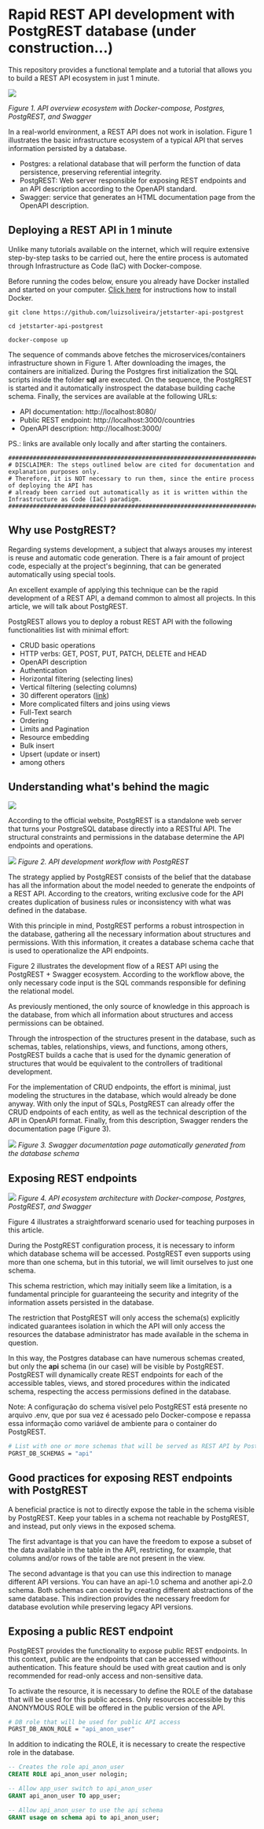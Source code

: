 # Rapid REST API development with PostgREST database (under construction...)

This repository provides a functional template and a tutorial that allows you to build a REST API ecosystem in just 1 minute. 

![](./doc/images/API-ecosystem-Postgrest-OverviewArchitecture.png "")

*Figure 1. API overview ecosystem with Docker-compose, Postgres, PostgREST, and Swagger*

In a real-world environment, a REST API does not work in isolation. Figure 1 illustrates the basic infrastructure ecosystem of a typical API that serves information persisted by a database.
 
 * Postgres: a relational database that will perform the function of data persistence, preserving referential integrity.
 * PostgREST: Web server responsible for exposing REST endpoints and an API description according to the OpenAPI standard.
 * Swagger: service that generates an HTML documentation page from the OpenAPI description.

 ## Deploying a REST API in 1 minute
 
 Unlike many tutorials available on the internet, which will require extensive step-by-step tasks to be carried out, here the entire process is automated through Infrastructure as Code (IaC) with Docker-compose.

 Before running the codes below, ensure you already have Docker installed and started on your computer. [Click here](https://docs.docker.com/get-docker/) for instructions how to install Docker.

```shell
git clone https://github.com/luizsoliveira/jetstarter-api-postgrest

cd jetstarter-api-postgrest

docker-compose up

```

The sequence of commands above fetches the microservices/containers infrastructure shown in Figure 1. After downloading the images, the containers are initialized. During the Postgres first initialization the SQL scripts inside the folder **sql** are executed. On the sequence, the PostgREST is started and it automatically instrospect the database building cache schema. Finally, the services are available at the following URLs:

* API documentation: http://localhost:8080/
* Public REST endpoint: http://localhost:3000/countries
* OpenAPI description: http://localhost:3000/

PS.: links are available only locally and after starting the containers.

```shell
###########################################################################
# DISCLAIMER: The steps outlined below are cited for documentation and explanation purposes only.
# Therefore, it is NOT necessary to run them, since the entire process of deploying the API has
# already been carried out automatically as it is written within the Infrastructure as Code (IaC) paradigm.
###########################################################################
```

## Why use PostgREST?

Regarding systems development, a subject that always arouses my interest is reuse and automatic code generation. There is a fair amount of project code, especially at the project's beginning, that can be generated automatically using special tools.

An excellent example of applying this technique can be the rapid development of a REST API, a demand common to almost all projects. In this article, we will talk about PostgREST.

PostgREST allows you to deploy a robust REST API with the following functionalities list with minimal effort:
* CRUD basic operations
* HTTP verbs: GET, POST, PUT, PATCH, DELETE and HEAD
* OpenAPI description
* Authentication
* Horizontal filtering (selecting lines)
* Vertical filtering (selecting columns)
* 30 different operators ([link](https://postgrest.org/en/stable/references/api/tables_views.html#operators))
* More complicated filters and joins using views
* Full-Text search
* Ordering
* Limits and Pagination
* Resource embedding
* Bulk insert
* Upsert (update or insert)
* among others

## Understanding what's behind the magic

![](./doc/images/magic.gif "")

According to the official website, PostgREST is a standalone web server that turns your PostgreSQL database directly into a RESTful API. The structural constraints and permissions in the database determine the API endpoints and operations.

![](./doc/images/API-ecosystem-Postgrest-Workflow.png "")
*Figure 2. API development workflow with PostgREST*

The strategy applied by PostgREST consists of the belief that the database has all the information about the model needed to generate the endpoints of a REST API. According to the creators, writing exclusive code for the API creates duplication of business rules or inconsistency with what was defined in the database.

With this principle in mind, PostgREST performs a robust introspection in the database, gathering all the necessary information about structures and permissions. With this information, it creates a database schema cache that is used to operationalize the API endpoints.

Figure 2 illustrates the development flow of a REST API using the PostgREST + Swagger ecosystem. According to the workflow above, the only necessary code input is the SQL commands responsible for defining the relational model.

As previously mentioned, the only source of knowledge in this approach is the database, from which all information about structures and access permissions can be obtained.

Through the introspection of the structures present in the database, such as schemas, tables, relationships, views, and functions, among others, PostgREST builds a cache that is used for the dynamic generation of structures that would be equivalent to the controllers of traditional development.

For the implementation of CRUD endpoints, the effort is minimal, just modeling the structures in the database, which would already be done anyway. With only the input of SQLs, PostgREST can already offer the CRUD endpoints of each entity, as well as the technical description of the API in OpenAPI format. Finally, from this description, Swagger renders the documentation page (Figure 3).

![](./doc/images/swagger-example.png "")
*Figure 3. Swagger documentation page automatically generated from the database schema*

## Exposing REST endpoints

![](./doc/images/API-ecosystem-Postgrest-Architecture.png "")
*Figure 4. API ecosystem architecture with Docker-compose, Postgres, PostgREST, and Swagger*

Figure 4 illustrates a straightforward scenario used for teaching purposes in this article.

During the PostgREST configuration process, it is necessary to inform which database schema will be accessed. PostgREST even supports using more than one schema, but in this tutorial, we will limit ourselves to just one schema.

This schema restriction, which may initially seem like a limitation, is a fundamental principle for guaranteeing the security and integrity of the information assets persisted in the database.

The restriction that PostgREST will only access the schema(s) explicitly indicated guarantees isolation in which the API will only access the resources the database administrator has made available in the schema in question.

In this way, the Postgres database can have numerous schemas created, but only the **api** schema (in our case) will be visible by PostgREST. PostgREST will dynamically create REST endpoints for each of the accessible tables, views, and stored procedures within the indicated schema, respecting the access permissions defined in the database.

Note: A configuração do schema visível pelo PostgREST está presente no arquivo .env, que por sua vez é acessado pelo Docker-compose e repassa essa informação como variável de ambiente para o container do PostgREST. 

```bash
# List with one or more schemas that will be served as REST API by PostgREST
PGRST_DB_SCHEMAS = "api"
```

## Good practices for exposing REST endpoints with PostgREST

A beneficial practice is not to directly expose the table in the schema visible by PostgREST. Keep your tables in a schema not reachable by PostgREST, and instead, put only views in the exposed schema.

The first advantage is that you can have the freedom to expose a subset of the data available in the table in the API, restricting, for example, that columns and/or rows of the table are not present in the view.

The second advantage is that you can use this indirection to manage different API versions. You can have an api-1.0 schema and another api-2.0 schema. Both schemas can coexist by creating different abstractions of the same database. This indirection provides the necessary freedom for database evolution while preserving legacy API versions.

## Exposing a public REST endpoint

PostgREST provides the functionality to expose public REST endpoints. In this context, public are the endpoints that can be accessed without authentication. This feature should be used with great caution and is only recommended for read-only access and non-sensitive data.

To activate the resource, it is necessary to define the ROLE of the database that will be used for this public access. Only resources accessible by this ANONYMOUS ROLE will be offered in the public version of the API.

```bash
# DB role that will be used for public API access
PGRST_DB_ANON_ROLE = "api_anon_user"
```

In addition to indicating the ROLE, it is necessary to create the respective role in the database.

```sql
-- Creates the role api_anon_user
CREATE ROLE api_anon_user nologin;

-- Allow app_user switch to api_anon_user
GRANT api_anon_user TO app_user;

-- Allow api_anon_user to use the api schema
GRANT usage on schema api to api_anon_user;
```


